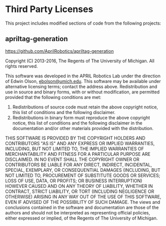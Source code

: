 # Third Party Licenses

This project includes modified sections of code from the following projects:

## apriltag-generation

https://github.com/AprilRobotics/apriltag-generation

Copyright (C) 2013-2016, The Regents of The University of Michigan.
All rights reserved.

This software was developed in the APRIL Robotics Lab under the
direction of Edwin Olson, ebolson@umich.edu. This software may be
available under alternative licensing terms; contact the address above.
Redistribution and use in source and binary forms, with or without
modification, are permitted provided that the following conditions are met:

1. Redistributions of source code must retain the above copyright notice, this
   list of conditions and the following disclaimer.
2. Redistributions in binary form must reproduce the above copyright notice,
   this list of conditions and the following disclaimer in the documentation
   and/or other materials provided with the distribution.

THIS SOFTWARE IS PROVIDED BY THE COPYRIGHT HOLDERS AND CONTRIBUTORS "AS IS" AND
ANY EXPRESS OR IMPLIED WARRANTIES, INCLUDING, BUT NOT LIMITED TO, THE IMPLIED
WARRANTIES OF MERCHANTABILITY AND FITNESS FOR A PARTICULAR PURPOSE ARE
DISCLAIMED. IN NO EVENT SHALL THE COPYRIGHT OWNER OR CONTRIBUTORS BE LIABLE FOR
ANY DIRECT, INDIRECT, INCIDENTAL, SPECIAL, EXEMPLARY, OR CONSEQUENTIAL DAMAGES
(INCLUDING, BUT NOT LIMITED TO, PROCUREMENT OF SUBSTITUTE GOODS OR SERVICES;
LOSS OF USE, DATA, OR PROFITS; OR BUSINESS INTERRUPTION) HOWEVER CAUSED AND
ON ANY THEORY OF LIABILITY, WHETHER IN CONTRACT, STRICT LIABILITY, OR TORT
(INCLUDING NEGLIGENCE OR OTHERWISE) ARISING IN ANY WAY OUT OF THE USE OF THIS
SOFTWARE, EVEN IF ADVISED OF THE POSSIBILITY OF SUCH DAMAGE.
The views and conclusions contained in the software and documentation are those
of the authors and should not be interpreted as representing official policies,
either expressed or implied, of the Regents of The University of Michigan.
